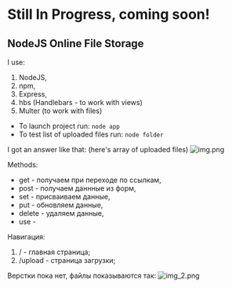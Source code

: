 # Still In Progress, coming soon!

## NodeJS Online File Storage
I use:
1) NodeJS, 
2) npm, 
3) Express,
4) hbs (Handlebars - to work with views) 
5) Multer (to work with files)
* To launch project run:
``` node app ```
* To test list of uploaded files run:
``` node folder ```

I got an answer like that: (here's array of uploaded files)
![img.png](img.png)



Methods:
* get - получаем при переходе по ссылкам,
* post - получаем даннные из форм,
* set - присваиваем данные,
* put - обновляем данные,
* delete - удаляем данные,
* use -
  
Навигация: 
1) / - главная страница;
2) /upload - страница загрузки;

Верстки пока нет, файлы показываются так:
![img_2.png](img_2.png)


